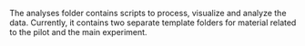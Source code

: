 The analyses folder contains scripts to process, visualize and analyze the data. Currently, it contains two separate template folders for material related to the pilot and the main experiment.
